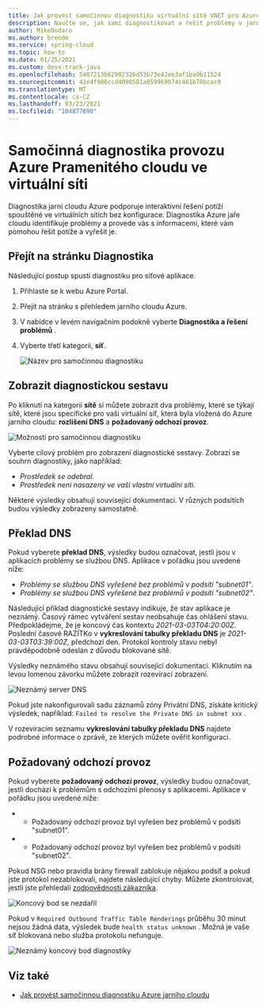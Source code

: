 ```yaml
---
title: Jak provést samočinnou diagnostiku virtuální sítě VNET pro Azure jarní Cloud
description: Naučte se, jak sami diagnostikovat a řešit problémy v jarním cloudu Azure běžícím ve virtuální síti.
author: MikeDodaro
ms.author: brendm
ms.service: spring-cloud
ms.topic: how-to
ms.date: 01/25/2021
ms.custom: devx-track-java
ms.openlocfilehash: 5407213b62902326d53b73e42ee3af1ba9b11524
ms.sourcegitcommit: 42e4f986ccd4090581a059969b74c461b70bcac0
ms.translationtype: MT
ms.contentlocale: cs-CZ
ms.lasthandoff: 03/23/2021
ms.locfileid: "104877890"
---
```

# <a name="self-diagnose-running-azure-spring-cloud-in-vnet"></a>Samočinná diagnostika provozu Azure Pramenitého cloudu ve virtuální síti
Diagnostika jarní cloudu Azure podporuje interaktivní řešení potíží spouštěné ve virtuálních sítích bez konfigurace. Diagnostika Azure jaře cloudu identifikuje problémy a provede vás s informacemi, které vám pomohou řešit potíže a vyřešit je.

## <a name="navigate-to-the-diagnostics-page"></a>Přejít na stránku Diagnostika
Následující postup spustí diagnostiku pro síťové aplikace.
1. Přihlaste se k webu Azure Portal.
1. Přejít na stránku s přehledem jarního cloudu Azure.
1. V nabídce v levém navigačním podokně vyberte **Diagnostika a řešení problémů** .
1. Vyberte třetí kategorii, **síť**.

   ![Název pro samočinnou diagnostiku](media/spring-cloud-self-diagnose-vnet/self-diagostic-title.png)

## <a name="view-a-diagnostic-report"></a>Zobrazit diagnostickou sestavu
Po kliknutí na kategorii **sítě** si můžete zobrazit dva problémy, které se týkají sítě, které jsou specifické pro vaši virtuální síť, která byla vložená do Azure jarního cloudu: **rozlišení DNS** a **požadovaný odchozí provoz**.

   ![Možnosti pro samočinnou diagnostiku](media/spring-cloud-self-diagnose-vnet/self-diagostic-dns-req-outbound-options.png)

Vyberte cílový problém pro zobrazení diagnostické sestavy. Zobrazí se souhrn diagnostiky, jako například: 

* *Prostředek se odebral.*
* *Prostředek není nasazený ve vaší vlastní virtuální síti*.

Některé výsledky obsahují související dokumentaci. V různých podsítích budou výsledky zobrazeny samostatně.

## <a name="dns-resolution"></a>Překlad DNS 
Pokud vyberete **překlad DNS**, výsledky budou označovat, jestli jsou v aplikacích problémy se službou DNS.  Aplikace v pořádku jsou uvedené níže:

* *Problémy se službou DNS vyřešené bez problémů v podsíti "subnet01"*.
* *Problémy se službou DNS vyřešené bez problémů v podsíti "subnet02"*.

Následující příklad diagnostické sestavy indikuje, že stav aplikace je neznámý. Časový rámec vytváření sestav neobsahuje čas ohlášení stavu.  Předpokládejme, že je koncový čas kontextu *2021-03-03T04:20:00Z*. Poslední časové RAZÍTKo v **vykreslování tabulky překladu DNS** je *2021-03-03T03:39:00Z*, předchozí den. Protokol kontroly stavu nebyl pravděpodobně odeslán z důvodu blokované sítě. 

Výsledky neznámého stavu obsahují související dokumentaci.  Kliknutím na levou lomenou závorku můžete zobrazit rozevírací zobrazení.

   ![Neznámý server DNS](media/spring-cloud-self-diagnose-vnet/self-diagostic-dns-unknown.png)

Pokud jste nakonfigurovali sadu záznamů zóny Privátní DNS, získáte kritický výsledek, například: `Failed to resolve the Private DNS in subnet xxx` . 

V rozevíracím seznamu **vykreslování tabulky překladu DNS** najdete podrobné informace o zprávě, ze kterých můžete ověřit konfiguraci.

## <a name="required-outbound-traffic"></a>Požadovaný odchozí provoz 

Pokud vyberete **požadovaný odchozí provoz**, výsledky budou označovat, jestli dochází k problémům s odchozími přenosy s aplikacemi.  Aplikace v pořádku jsou uvedené níže:

* * Požadovaný odchozí provoz byl vyřešen bez problémů v podsíti "subnet01".
* * Požadovaný odchozí provoz byl vyřešen bez problémů v podsíti "subnet02".

Pokud NSG nebo pravidla brány firewall zablokuje nějakou podsíť a pokud jste protokol nezablokovali, najdete následující chyby. Můžete zkontrolovat, jestli jste přehledali [zodpovědnosti zákazníka](spring-cloud-vnet-customer-responsibilities.md).
    
   ![Koncový bod se nezdařil](media/spring-cloud-self-diagnose-vnet/self-diagostic-endpoint-failed.png)

Pokud v `Required Outbound Traffic Table Renderings` průběhu 30 minut nejsou žádná data, výsledek bude `health status unknown` . Možná je vaše síť blokovaná nebo služba protokolu nefunguje.

   ![Neznámý koncový bod diagnostiky](media/spring-cloud-self-diagnose-vnet/self-diagostic-endpoint-unknown.png)

## <a name="see-also"></a>Viz také
* [Jak provést samočinnou diagnostiku Azure jarního cloudu](spring-cloud-howto-self-diagnose-solve.md)
